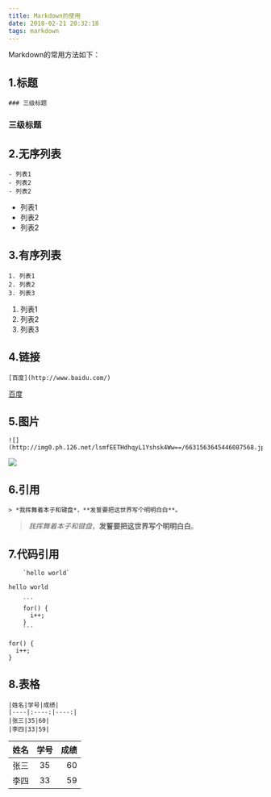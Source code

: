```yaml
---
title: Markdown的使用
date: 2018-02-21 20:32:18
tags: markdown
---
```


Markdown的常用方法如下：

<!--more-->

## 1.标题

	### 三级标题

### 三级标题


## 2.无序列表

	- 列表1
	- 列表2
	- 列表2

- 列表1
- 列表2
- 列表2

## 3.有序列表

	1. 列表1
	2. 列表2
	3. 列表3

1. 列表1
2. 列表2
3. 列表3

## 4.链接

	[百度](http://www.baidu.com/)

[百度](http://www.baidu.com/)

## 5.图片

	![](http://img0.ph.126.net/lsmfEETHdhqyL1Yshsk4Ww==/6631563645446087568.jpg)

![](http://img0.ph.126.net/lsmfEETHdhqyL1Yshsk4Ww==/6631563645446087568.jpg)

## 6.引用

	> *我挥舞着本子和键盘*，**发誓要把这世界写个明明白白**。

> *我挥舞着本子和键盘*，**发誓要把这世界写个明明白白**。

## 7.代码引用
```
	`hello world`
```

`hello world`

```
	```
	for() {
	  i++;
	}
	```
```

```
for() {
  i++;
}
```
## 8.表格

	|姓名|学号|成绩|
	|----|:----:|----:|
	|张三|35|60|
	|李四|33|59|

|姓名|学号|成绩|
|----|:----:|----:|
|张三|35|60|
|李四|33|59|